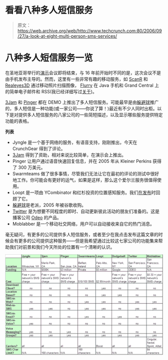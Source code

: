 # 看看八种多人短信服务

> 原文：<https://web.archive.org/web/http://www.techcrunch.com:80/2006/09/27/a-look-at-eight-multi-person-sms-services/>

# 八种多人短信服务一览

在圣地亚哥举行的[演示](https://web.archive.org/web/20220716062404/http://demo.com/)会议即将结束，与 16 年前开始时不同的是，这次会议不是由手机发布主导的。然而，这里有一些非常有趣的移动服务，如 [ScanR](https://web.archive.org/web/20220716062404/http://scanr.com/) 和 [Realeyes3D](https://web.archive.org/web/20220716062404/http://realeyes3d.com/) 通过移动照片扫描图像， [Flurry](https://web.archive.org/web/20220716062404/http://flurry.com/) 在 Java 手机和 Grand Central 上的简单电子邮件和 RSS(我已经详细写过[关于](https://web.archive.org/web/20220716062404/https://beta.techcrunch.com/tag/grandcentral))。

[3Jam](https://web.archive.org/web/20220716062404/http://www.3jam.com/) 和 [Pinger](https://web.archive.org/web/20220716062404/http://www.pinger.com/) 都在 DEMO 上推出了多人短信服务。可能最早是由[躲避球](https://web.archive.org/web/20220716062404/http://www.dodgeball.com/)推广的，多人短信是一种功能(或一家公司——你说了算！)最近有不少人同时出柜。以下是对提供多人短信服务的八家公司的一些简短描述，以及显示哪些服务提供特定功能的表格。

**列表**

*   Jyngle 是一个基于网络的服务，有语音支持，刚刚推出，今天在 CrunchGear 得到了评论。
*   [3Jam](https://web.archive.org/web/20220716062404/http://www.3jam.com/) 得到了资助，相对来说比较简单，在演示会上推出。
*   Pinger 让用户通过语音快速回复信息，并在 2005 年从 Kleiner Perkins 获得了 300 万美元。
*   Swarmteams 做了很多事情，尽管我们无法让它在最初的评论的测试中很好地工作。你可能会有更好的运气，如果是这样，那么这个爱尔兰服务很值得使用。
*   Loopt 是一项由 YCombinator 和红杉投资的位置感知服务。我们[在发布](https://web.archive.org/web/20220716062404/http://www.beta.techcrunch.com/2006/09/11/loopt-to-make-mobile-presence-usable/)时回顾了它。
*   [躲避球](https://web.archive.org/web/20220716062404/http://dodgeball.com/)是老派，2005 年被谷歌收购。
*   [Twitter](https://web.archive.org/web/20220716062404/http://twitter.com/) 是为想要不同程度的即时、自动更新彼此活动的朋友们准备的。这是播客公司 [Odeo](https://web.archive.org/web/20220716062404/http://odeo.com/) 的产品。
*   Moblabber 是一个移动社交网络，用户可以自动接收来自它的热门消息。

毫无疑问，有更多的公司提供多人短信服务，或者至少在我点击发布这篇文章的时候会有更多的公司提供这种服务——但是我希望通过比较这七家公司的功能集来帮助我们对前景和我们今天所处的位置有一个清晰的认识。

![multiSMS.gif](img/483a57a26c506bbc8302eb65a0c81581.png)